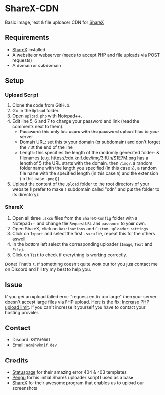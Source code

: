 # ShareX-CDN
 Basic image, text & file uploader CDN for [ShareX](https://getsharex.com)

## Requirements
- [ShareX](https://getsharex.com) installed
- A website or webserver (needs to accept PHP and file uploads via POST requests)
- A domain or subdomain

## Setup
### Upload Script
1. Clone the code from GitHub.
2. Go in the `Upload` folder.
3. Open `upload.php` with Notepad++.
4. Edit line 5, 6 and 7 to change your password and link (read the comments next to them).
	- Password: this only lets users with the password upload files to your server
	- Domain URL: set this to your domain (or subdomain) and don't forget the `/` at the end of the line
	- Length: this specifies the length of the randomly generated folder- & filenames (e.g. https://cdn.knif.dev/img/3lfUh/S1E7M.png has a length of 5 (the URL starts with the domain, then `/img/`, a random folder name with the length you specified (in this case `5`), a random file name with the specified length (in this case `5`) and the extension (in this case `.png`)))
5. Upload the content of the `Upload` folder to the root directory of your website (I prefer to make a subdomain called "cdn" and put the folder to its directory).
### ShareX
1. Open all three `.sxcu` files from the `ShareX-Config` folder with a Notepad++ and change the `RequestURL` and `password` to your own.
2. Open ShareX, click on `Destinations` and `Custom uploader settings`.
3. Click on `Import` and select the first `.sxcu` file, repeat this for the others aswell.
4. In the bottom left select the corresponding uploader (`Image`, `Text` and `File`).
5. Click on `Test` to check if everything is working correctly.

Done! That's it. If something doesn't quite work out for you just contact me on Discord and I'll try my best to help you.

## Issue
If you get an upload failed error "request entity too large" then your server doesn't accept large files via PHP upload. Here is the fix: [Increase PHP upload limit](https://mediatemple.net/community/products/dv/204404784/how-do-i-increase-the-php-upload-limits). If you can't increase it yourself you have to contact your hosting provider.

## Contact
- Discord: `KNIF#0001`
- Email: `admin@knif.dev`

## Credits
- [Statuspage](https://better-error-pages.statuspage.io) for their amazing error 404 & 403 templates
- [Pengu](https://youtu.be/9jcof4MACM0) for his initial ShareX uploader script I used as a base
- [ShareX](https://getsharex.com) for their awesome program that enables us to upload our screenshots
